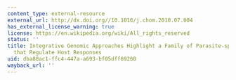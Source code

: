 ```yaml
---
content_type: external-resource
external_url: http://dx.doi.org//10.1016/j.chom.2010.07.004
has_external_license_warning: true
license: https://en.wikipedia.org/wiki/All_rights_reserved
status: ''
title: Integrative Genomic Approaches Highlight a Family of Parasite-specific Kinases
  that Regulate Host Responses
uid: dba88ac1-ffc4-447a-a693-bf05dff69260
wayback_url: ''
---
```


